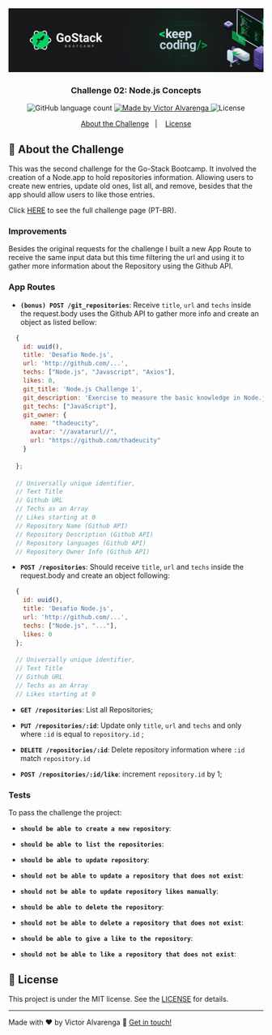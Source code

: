 <img alt="GoStack Banner" src="./banner.png" />

<h3 align="center">
  Challenge 02: Node.js Concepts
</h3>

<p align="center">
  <img alt="GitHub language count" src="https://img.shields.io/github/languages/count/thadeucity/go-stack_challenge_02?color=%2304D361">

  <a href="https://github.com/thadeucity">
    <img alt="Made by Victor Alvarenga" src="https://img.shields.io/badge/made%20by-Victor Alvarenga-%2304D361">
  </a>

  <img alt="License" src="https://img.shields.io/badge/license-MIT-%2304D361">

</p>

<p align="center">
  <a href="#rocket-about-the-challenge">About the Challenge</a>&nbsp;&nbsp;&nbsp;|&nbsp;&nbsp;&nbsp;
  <a href="#memo-license">License</a>
</p>

## :rocket: About the Challenge

This was the second challenge for the Go-Stack Bootcamp. It involved the creation of a Node.app to hold repositories information. Allowing users to create new entries, update old ones, list all, and remove, besides that the app should allow users to like those entries.

Click [HERE](https://github.com/Rocketseat/bootcamp-gostack-desafios/tree/master/desafio-conceitos-nodejs) to see the full challenge page (PT-BR).

### Improvements

Besides the original requests for the challenge I built a new App Route to receive the same input data but this time filtering the url and using it to gather more information about the Repository using the Github API.

### App Routes

- **`(bonus) POST /git_repositories`**: Receive `title`, `url` and `techs` inside the request.body uses the Github API to gather more info and create an object as listed bellow:
```js
  { 
    id: uuid(),
    title: 'Desafio Node.js',
    url: 'http://github.com/...',
    techs: ["Node.js", "Javascript", "Axios"],
    likes: 0,
    git_title: 'Node.js Challenge 1',
    git_description: 'Exercise to measure the basic knowledge in Node.js',
    git_techs: ["JavaScript"],
    git_owner: {
      name: "thadeucity",
      avatar: "//avatarurl//",
      url: "https://github.com/thadeucity"
    }

  };

  // Universally unique identifier,
  // Text Title
  // Github URL
  // Techs as an Array
  // Likes starting at 0
  // Repository Name (Github API)
  // Repository Description (Github API)
  // Repository languages (Github API)
  // Repository Owner Info (Github API)
```

- **`POST /repositories`**: Should receive `title`, `url` and `techs` inside the request.body and create an object following: 
```js
  { 
    id: uuid(),
    title: 'Desafio Node.js',
    url: 'http://github.com/...',
    techs: ["Node.js", "..."],
    likes: 0 
  };

  // Universally unique identifier,
  // Text Title
  // Github URL
  // Techs as an Array
  // Likes starting at 0
```

- **`GET /repositories`**: List all Repositories;

- **`PUT /repositories/:id`**: Update only `title`, `url` and `techs` and only where `:id` is equal to `repository.id` ;

- **`DELETE /repositories/:id`**: Delete repository information where `:id` match `repository.id`

- **`POST /repositories/:id/like`**: increment `repository.id` by 1;

### Tests

To pass the challenge the project:

- **`should be able to create a new repository`**: 
  
- **`should be able to list the repositories`**: 

- **`should be able to update repository`**: 

- **`should not be able to update a repository that does not exist`**: 

- **`should not be able to update repository likes manually`**: 

- **`should be able to delete the repository`**: 

- **`should not be able to delete a repository that does not exist`**: 

- **`should be able to give a like to the repository`**: 

- **`should not be able to like a repository that does not exist`**: 


## :memo: License

This project is under the MIT license. See the [LICENSE](LICENSE.md) for details.

---

Made with ♥ by Victor Alvarenga :wave: [Get in touch!](https://www.linkedin.com/in/victoralvarenga/)